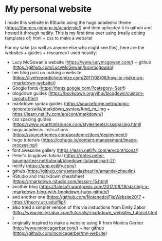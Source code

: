 # My personal website
I made this website in RStudio using the hugo academic theme (https://themes.gohugo.io/academic/) 
and then uploaded it to github and hosted it through netlify. 
This is my first time ever using (really editing templates of) html + css to make a website! 

For my sake (as well as anyone else who might see this), 
here are the websites + guides + resources I used heavily:

+ Lucy McGowan's website (https://www.lucymcgowan.com/) + github (https://github.com/LucyMcGowan/lucymcgowan)
+ her blog post on making a website (https://livefreeordichotomize.com/2017/08/08/how-to-make-an-rmarkdown-website/)
+ Google fonts (https://fonts.google.com/?category=Serif)
+ blogdown guides (https://bookdown.org/yihui/blogdown/custom-layouts.html)
+ markdown syntax guides (https://sourceforge.net/p/hugo-generator/wiki/markdown_syntax/#md_ex_img + https://learn.netlify.com/en/cont/markdown/)
+ css spacing guides (https://www.yourhtmlsource.com/stylesheets/cssspacing.html)
+ hugo academic instructions (https://sourcethemes.com/academic/docs/deployment/)
+ hugo tutorials (https://gohugo.io/content-management/image-processing/)
+ font awesome gallery (https://learn.netlify.com/en/cont/icons/)
+ Peter's blogdown tutorial (https://notes.peter-baumgartner.net/tutorial/blogdown-tutorial-part-2/)
+ netlify (https://app.netlify.com/)
+ github (https://github.com/amandazheutlin/amanda-zheutlin)
+ RStudio and rmarkdown cheatsheet (https://rmarkdown.rstudio.com/lesson-15.html)
+ another blog (https://talesofr.wordpress.com/2017/08/18/starting-a-rmarkdown-blog-with-bookdown-hugo-github/)
+ and another one (https://github.com/fliptanedo/FlipWebsite2017 + https://theory.ucr.edu/flip/)
+ also tried a simpler version of this via instuctions from Emily Zabor  (http://www.emilyzabor.com/tutorials/rmarkdown_websites_tutorial.html)
+ originally inspired to make a website using R from Monica Gerber (http://www.monicagerber.com/) + her github (https://github.com/monicagerber/my-website)
